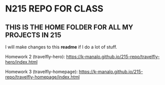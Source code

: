 # N215 REPO FOR CLASS

## THIS IS THE HOME FOLDER FOR ALL MY PROJECTS IN 215

I will make changes to this **readme** if I do a lot of stuff.

Homework 2 (travelfly-hero):
https://k-manalo.github.io/215-repo/travelfly-hero/index.html

Homework 3 (travelfly-homepage):
https://k-manalo.github.io/215-repo/travelfly-homepage/index.html
